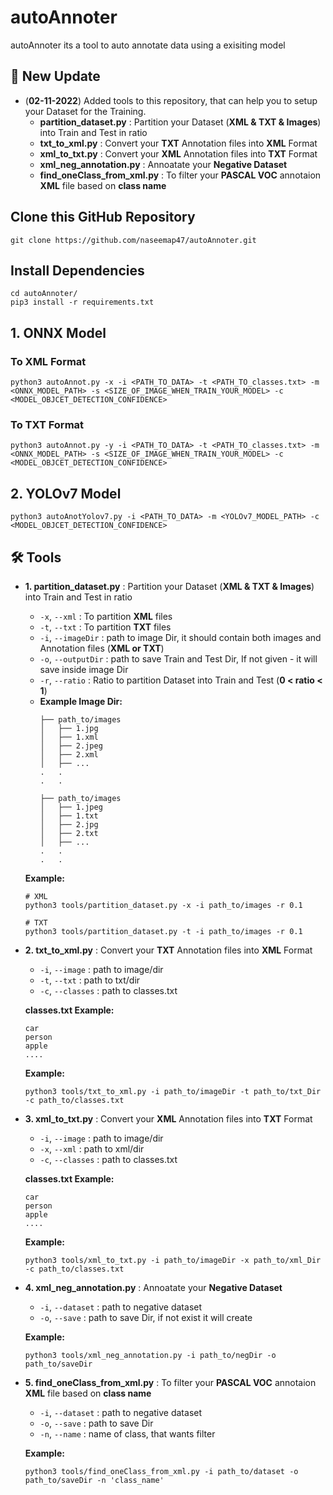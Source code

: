 # autoAnnoter
autoAnnoter its a tool to auto annotate data using a exisiting model

## 🚀 New Update
- (**02-11-2022**) Added tools to this repository, that can help you to setup your Dataset for the Training.
  - **partition_dataset.py** : Partition your Dataset (**XML & TXT & Images**) into Train and Test in ratio
  - **txt_to_xml.py** : Convert your **TXT** Annotation files into **XML** Format
  - **xml_to_txt.py** : Convert your **XML** Annotation files into **TXT** Format
  - **xml_neg_annotation.py** : Annoatate your **Negative Dataset**
  - **find_oneClass_from_xml.py** : To filter your **PASCAL VOC** annotaion **XML** file based on **class name**

## Clone this GitHub Repository
```
git clone https://github.com/naseemap47/autoAnnoter.git
```
## Install Dependencies
```
cd autoAnnoter/
pip3 install -r requirements.txt
```
## 1. ONNX Model
### To XML Format
```
python3 autoAnnot.py -x -i <PATH_TO_DATA> -t <PATH_TO_classes.txt> -m <ONNX_MODEL_PATH> -s <SIZE_OF_IMAGE_WHEN_TRAIN_YOUR_MODEL> -c <MODEL_OBJCET_DETECTION_CONFIDENCE>
```
### To TXT Format
```
python3 autoAnnot.py -y -i <PATH_TO_DATA> -t <PATH_TO_classes.txt> -m <ONNX_MODEL_PATH> -s <SIZE_OF_IMAGE_WHEN_TRAIN_YOUR_MODEL> -c <MODEL_OBJCET_DETECTION_CONFIDENCE>
```
## 2. YOLOv7 Model
```
python3 autoAnotYolov7.py -i <PATH_TO_DATA> -m <YOLOv7_MODEL_PATH> -c <MODEL_OBJCET_DETECTION_CONFIDENCE>
```

## 🛠️ Tools
- **1. partition_dataset.py** : Partition your Dataset (**XML & TXT & Images**) into Train and Test in ratio
  - `-x`, `--xml` : To partition **XML** files
  - `-t`, `--txt` : To partition **TXT** files
  - `-i`, `--imageDir` : path to image Dir, it should contain both images and Annotation files (**XML or TXT**)
  - `-o`, `--outputDir` : path to save Train and Test Dir, If not given - it will save inside image Dir
  - `-r`, `--ratio` : Ratio to partition Dataset into Train and Test (**0 < ratio < 1**)
  - **Example Image Dir:**
    ```
    ├── path_to/images
    │   ├── 1.jpg
    │   ├── 1.xml
    │   ├── 2.jpeg
    │   ├── 2.xml
    │   ├── ...
    .   .
    .   .
    ```
    ```
    ├── path_to/images
    │   ├── 1.jpeg
    │   ├── 1.txt
    │   ├── 2.jpg
    │   ├── 2.txt
    │   ├── ...
    .   .
    .   .
    ```
  **Example:**
  ```
  # XML
  python3 tools/partition_dataset.py -x -i path_to/images -r 0.1

  # TXT
  python3 tools/partition_dataset.py -t -i path_to/images -r 0.1
  ```
  
- **2. txt_to_xml.py** : Convert your **TXT** Annotation files into **XML** Format
  - `-i`, `--image` : path to image/dir
  - `-t`, `--txt` : path to txt/dir
  - `-c`, `--classes` : path to classes.txt
  
  **classes.txt Example:**
  ```
  car
  person
  apple
  ....
  ```
  **Example:**
  ```
  python3 tools/txt_to_xml.py -i path_to/imageDir -t path_to/txt_Dir -c path_to/classes.txt
  ```
  
- **3. xml_to_txt.py** : Convert your **XML** Annotation files into **TXT** Format
  - `-i`, `--image` : path to image/dir
  - `-x`, `--xml` : path to xml/dir
  - `-c`, `--classes` : path to classes.txt
  
  **classes.txt Example:**
  ```
  car
  person
  apple
  ....
  ```
  **Example:**
  ```
  python3 tools/xml_to_txt.py -i path_to/imageDir -x path_to/xml_Dir -c path_to/classes.txt
  ```
  
- **4. xml_neg_annotation.py** : Annoatate your **Negative Dataset**
  - `-i`, `--dataset` : path to negative dataset
  - `-o`, `--save` : path to save Dir, if not exist it will create
  
  **Example:**
  ```
  python3 tools/xml_neg_annotation.py -i path_to/negDir -o path_to/saveDir
  ```
  
- **5. find_oneClass_from_xml.py** : To filter your **PASCAL VOC** annotaion **XML** file based on **class name**
  - `-i`, `--dataset` : path to negative dataset
  - `-o`, `--save` : path to save Dir
  - `-n`, `--name` : name of class, that wants filter
  
  **Example:**
  ```
  python3 tools/find_oneClass_from_xml.py -i path_to/dataset -o path_to/saveDir -n 'class_name'
  ```
  